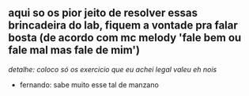 ## aqui so os pior jeito de resolver essas brincadeira do lab, fiquem a vontade pra falar bosta (de acordo com mc melody 'fale bem ou fale mal mas fale de mim')
*detalhe: coloco só os exercicio que eu achei legal valeu eh nois*
- fernando: sabe muito esse tal de manzano
